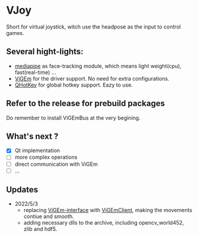 # VJoy

Short for virtual joystick, witch use the headpose as the input to control games.

## Several hight-lights:
* [mediapipe](https://github.com/google/mediapipe) as face-tracking module, which means light weight(cpu), fast(real-time) ...
* [ViGEm](https://github.com/ViGEm/ViGEmBus) for the driver support. No need for extra configurations.
* [QHotKey](https://github.com/Skycoder42/QHotkey) for global hotkey support. Eazy to use.

## Refer to the release for prebuild packages
Do remember to install ViGEmBus at the very begining.

## What's next ?
- [x] Qt implementation 
- [ ] more complex operations
- [ ] direct communication with ViGEm
- [ ] ...

## Updates
- 2022/5/3 
    - replacing [ViGEm-interface](https://github.com/henrikvik/vigem-interface) with [ViGEmClient](https://github.com/ViGEm/ViGEmClient), making the movements contiue and smooth.
    - adding necessary dlls to the archive, including opencv_world452, zlib and hdf5.